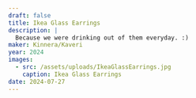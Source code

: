 ```yaml
---
draft: false
title: Ikea Glass Earrings
description: |
  Because we were drinking out of them everyday. :)
maker: Kinnera/Kaveri
year: 2024
images:
  - src: /assets/uploads/IkeaGlassEarrings.jpg
    caption: Ikea Glass Earrings
date: 2024-07-27
---
```

